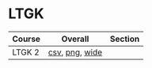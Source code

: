 # LTGK

| Course | Overall | Section |
| ------ | ------- | ------- |
| LTGK 2 | [csv](https://github.com/UCSD-Historical-Enrollment-Data/2024Winter/blob/main/overall/LTGK%202.csv), [png](https://raw.githubusercontent.com/UCSD-Historical-Enrollment-Data/2024Winter/main/plot_overall/LTGK%202.png), [wide](https://raw.githubusercontent.com/UCSD-Historical-Enrollment-Data/2024Winter/main/plot_overall_wide/LTGK%202.png) |  |
